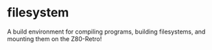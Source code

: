 # filesystem
A build environment for compiling programs, building filesystems, and mounting them on the Z80-Retro!
